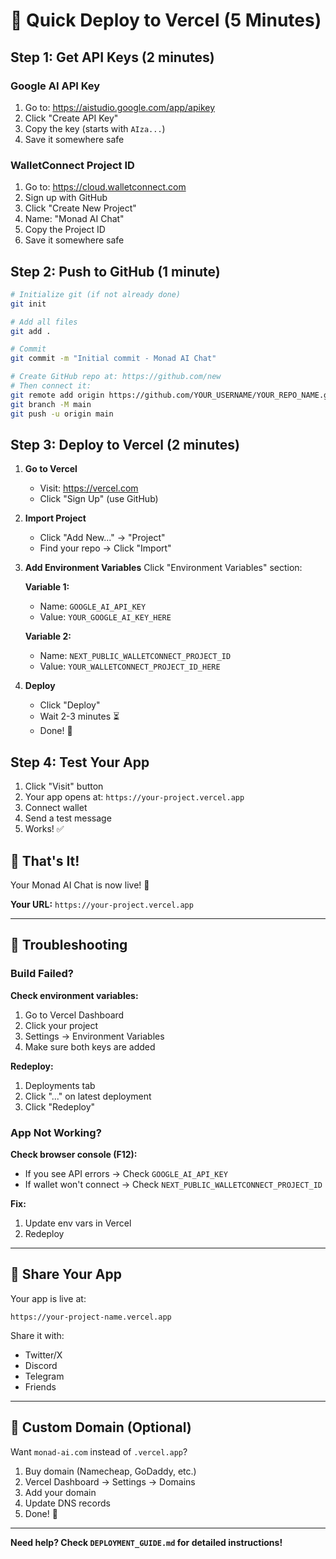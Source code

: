 # 🚀 Quick Deploy to Vercel (5 Minutes)

## Step 1: Get API Keys (2 minutes)

### Google AI API Key
1. Go to: https://aistudio.google.com/app/apikey
2. Click "Create API Key"
3. Copy the key (starts with `AIza...`)
4. Save it somewhere safe

### WalletConnect Project ID
1. Go to: https://cloud.walletconnect.com
2. Sign up with GitHub
3. Click "Create New Project"
4. Name: "Monad AI Chat"
5. Copy the Project ID
6. Save it somewhere safe

## Step 2: Push to GitHub (1 minute)

```bash
# Initialize git (if not already done)
git init

# Add all files
git add .

# Commit
git commit -m "Initial commit - Monad AI Chat"

# Create GitHub repo at: https://github.com/new
# Then connect it:
git remote add origin https://github.com/YOUR_USERNAME/YOUR_REPO_NAME.git
git branch -M main
git push -u origin main
```

## Step 3: Deploy to Vercel (2 minutes)

1. **Go to Vercel**
   - Visit: https://vercel.com
   - Click "Sign Up" (use GitHub)

2. **Import Project**
   - Click "Add New..." → "Project"
   - Find your repo → Click "Import"

3. **Add Environment Variables**
   Click "Environment Variables" section:
   
   **Variable 1:**
   - Name: `GOOGLE_AI_API_KEY`
   - Value: `YOUR_GOOGLE_AI_KEY_HERE`
   
   **Variable 2:**
   - Name: `NEXT_PUBLIC_WALLETCONNECT_PROJECT_ID`
   - Value: `YOUR_WALLETCONNECT_PROJECT_ID_HERE`

4. **Deploy**
   - Click "Deploy"
   - Wait 2-3 minutes ⏳
   - Done! 🎉

## Step 4: Test Your App

1. Click "Visit" button
2. Your app opens at: `https://your-project.vercel.app`
3. Connect wallet
4. Send a test message
5. Works! ✅

## 🎯 That's It!

Your Monad AI Chat is now live! 🚀

**Your URL:** `https://your-project.vercel.app`

---

## 🔧 Troubleshooting

### Build Failed?

**Check environment variables:**
1. Go to Vercel Dashboard
2. Click your project
3. Settings → Environment Variables
4. Make sure both keys are added

**Redeploy:**
1. Deployments tab
2. Click "..." on latest deployment
3. Click "Redeploy"

### App Not Working?

**Check browser console (F12):**
- If you see API errors → Check `GOOGLE_AI_API_KEY`
- If wallet won't connect → Check `NEXT_PUBLIC_WALLETCONNECT_PROJECT_ID`

**Fix:**
1. Update env vars in Vercel
2. Redeploy

---

## 📱 Share Your App

Your app is live at:
```
https://your-project-name.vercel.app
```

Share it with:
- Twitter/X
- Discord
- Telegram
- Friends

---

## 🎨 Custom Domain (Optional)

Want `monad-ai.com` instead of `.vercel.app`?

1. Buy domain (Namecheap, GoDaddy, etc.)
2. Vercel Dashboard → Settings → Domains
3. Add your domain
4. Update DNS records
5. Done! 🎉

---

**Need help? Check `DEPLOYMENT_GUIDE.md` for detailed instructions!**

